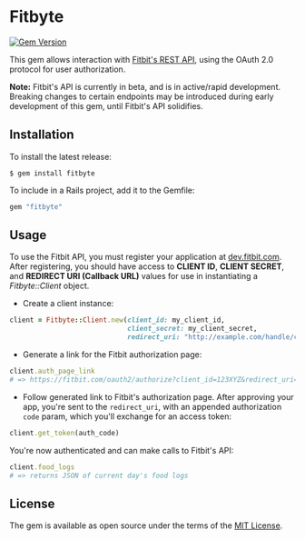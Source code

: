 # Fitbyte

[![Gem Version](https://badge.fury.io/rb/fitbyte.svg)](https://badge.fury.io/rb/fitbyte)

This gem allows interaction with [Fitbit's REST API](https://dev.fitbit.com/docs/basics/), using the OAuth 2.0 protocol for user authorization.

**Note:** Fitbit's API is currently in beta, and is in active/rapid development. Breaking changes to certain endpoints may be introduced during early development of this gem, until Fitbit's API solidifies.

## Installation

To install the latest release:

    $ gem install fitbyte

To include in a Rails project, add it to the Gemfile:

```ruby
gem "fitbyte"
```

## Usage

To use the Fitbit API, you must register your application at [dev.fitbit.com](https://dev.fitbit.com/apps). After registering, you should have access to **CLIENT ID**, **CLIENT SECRET**, and **REDIRECT URI (Callback URL)** values for use in instantiating a *Fitbyte::Client* object.

- Create a client instance:

```ruby
client = Fitbyte::Client.new(client_id: my_client_id,
                             client_secret: my_client_secret,
                             redirect_uri: "http://example.com/handle/callback")
```

- Generate a link for the Fitbit authorization page:

```ruby
client.auth_page_link
# => https://fitbit.com/oauth2/authorize?client_id=123XYZ&redirect_uri=...
```

- Follow generated link to Fitbit's authorization page. After approving your app, you're sent to the `redirect_uri`, with an appended authorization `code` param, which you'll exchange for an access token:

```ruby
client.get_token(auth_code)
```

You're now authenticated and can make calls to Fitbit's API:

```ruby
client.food_logs
# => returns JSON of current day's food logs
```

## License

The gem is available as open source under the terms of the [MIT License](http://opensource.org/licenses/MIT).
